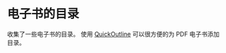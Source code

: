 # 电子书的目录

收集了一些电子书的目录。 使用 [QuickOutline](https://github.com/ririv/QuickOutline) 可以很方便的为 PDF 电子书添加目录。
